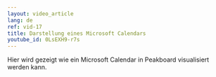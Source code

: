 ```yaml
---
layout: video_article
lang: de
ref: vid-17
title: Darstellung eines Microsoft Calendars
youtube_id: 0LsEXH9-r7s
---
```


Hier wird gezeigt wie ein Microsoft Calendar in Peakboard visualisiert werden kann.
